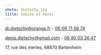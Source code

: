 ```yaml
---
photo: dietschy.jpg
title: Sabine et Denis
---
```

[<i class="fa fa-envelope"></i> dr.dietschy@orange.fr](mailto:dr.dietschy@orange.fr) - [<i class="fa fa-phone"></i> 06 09 71 56 74](tel:+33609715674)

[<i class="fa fa-envelope"></i> denis.dietschy@gmail.com](mailto:denis.dietschy@gmail.com) - [<i class="fa fa-phone"></i> 06 80 03 26 47](tel:+33680032647)

<i class="fa fa-home"></i> 17, rue des merles, 68870 Bartenheim
